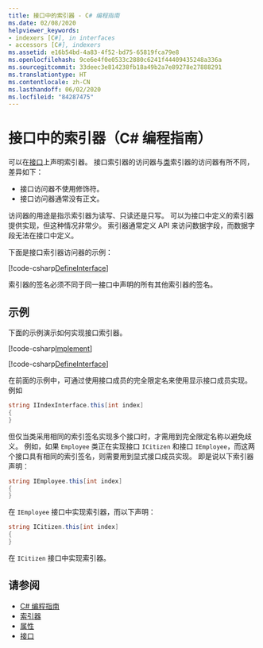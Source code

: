 ```yaml
---
title: 接口中的索引器 - C# 编程指南
ms.date: 02/08/2020
helpviewer_keywords:
- indexers [C#], in interfaces
- accessors [C#], indexers
ms.assetid: e16b54bd-4a83-4f52-bd75-65819fca79e8
ms.openlocfilehash: 9ce6e4f0e0533c2880c6241f44409435248a336a
ms.sourcegitcommit: 33deec3e814238fb18a49b2a7e89278e27888291
ms.translationtype: HT
ms.contentlocale: zh-CN
ms.lasthandoff: 06/02/2020
ms.locfileid: "84287475"
---
```

# <a name="indexers-in-interfaces-c-programming-guide"></a>接口中的索引器（C# 编程指南）

可以在[接口](../../language-reference/keywords/interface.md)上声明索引器。 接口索引器的访问器与[类](../../language-reference/keywords/class.md)索引器的访问器有所不同，差异如下：

- 接口访问器不使用修饰符。
- 接口访问器通常没有正文。

访问器的用途是指示索引器为读写、只读还是只写。 可以为接口中定义的索引器提供实现，但这种情况非常少。 索引器通常定义 API 来访问数据字段，而数据字段无法在接口中定义。

下面是接口索引器访问器的示例：

[!code-csharp[DefineInterface](~/samples/snippets/csharp/interfaces/indexers.cs#DefineIndexer)]

索引器的签名必须不同于同一接口中声明的所有其他索引器的签名。

## <a name="example"></a>示例

下面的示例演示如何实现接口索引器。

[!code-csharp[Implement](~/samples/snippets/csharp/interfaces/indexers.cs#ImplementInterface)]

[!code-csharp[DefineInterface](~/samples/snippets/csharp/interfaces/indexers.cs#ExampleCode)]

在前面的示例中，可通过使用接口成员的完全限定名来使用显示接口成员实现。 例如

```csharp
string IIndexInterface.this[int index]
{
}
```

但仅当类采用相同的索引签名实现多个接口时，才需用到完全限定名称以避免歧义。 例如，如果 `Employee` 类正在实现接口 `ICitizen` 和接口 `IEmployee`，而这两个接口具有相同的索引签名，则需要用到显式接口成员实现。 即是说以下索引器声明：

```csharp
string IEmployee.this[int index]
{
}
```

在 `IEmployee` 接口中实现索引器，而以下声明：

```csharp
string ICitizen.this[int index]
{
}
```

在 `ICitizen` 接口中实现索引器。

## <a name="see-also"></a>请参阅

- [C# 编程指南](../index.md)
- [索引器](./index.md)
- [属性](../classes-and-structs/properties.md)
- [接口](../interfaces/index.md)
